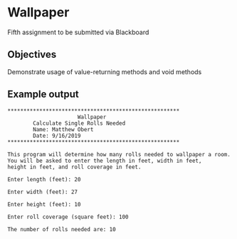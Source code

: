# Wallpaper
Fifth assignment to be submitted via Blackboard

## Objectives
Demonstrate usage of value-returning methods and void methods

## Example output
```
******************************************************
                      Wallpaper
        Calculate Single Rolls Needed
        Name: Matthew Obert
        Date: 9/16/2019
******************************************************

This program will determine how many rolls needed to wallpaper a room.
You will be asked to enter the length in feet, width in feet,
height in feet, and roll coverage in feet.

Enter length (feet): 20

Enter width (feet): 27

Enter height (feet): 10

Enter roll coverage (square feet): 100

The number of rolls needed are: 10
```
